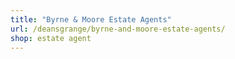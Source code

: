 ```yaml
---
title: "Byrne & Moore Estate Agents"
url: /deansgrange/byrne-and-moore-estate-agents/
shop: estate agent
---
```

